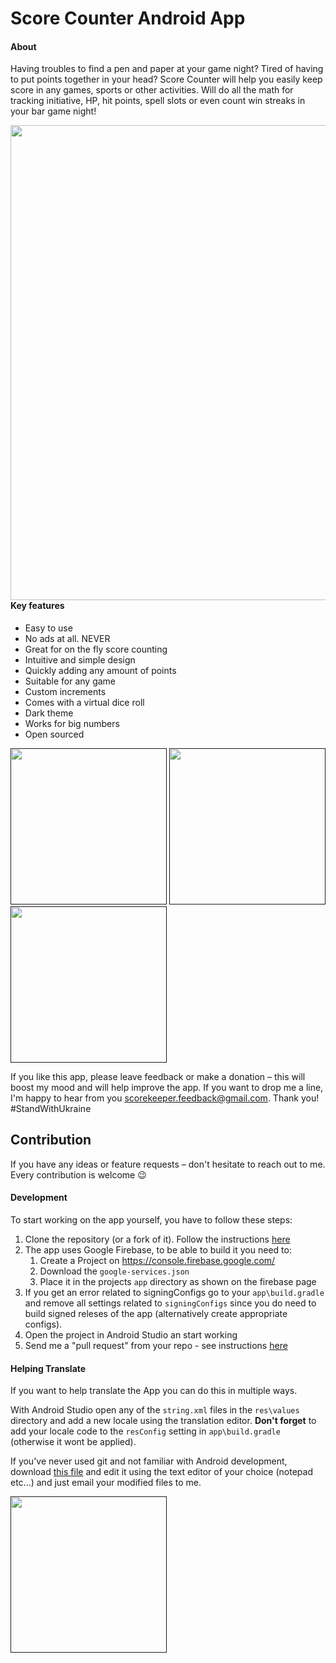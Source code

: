# Score Counter Android App
#### About
Having troubles to find a pen and paper at your game night? Tired of having to put points together in your head? Score Counter will help you easily keep score in any games, sports or other activities. Will do all the math for tracking initiative, HP, hit points, spell slots or even count win streaks in your bar game night!

[<img width=760 src="https://user-images.githubusercontent.com/16646251/162060725-1378c29f-4ce6-4467-ae7c-59315c1ecd27.jpg" style="float: left; padding-right: 10
px;">](https://play.google.com/store/apps/details?id=ua.napps.scorekeeper)

#### Key features
* Easy to use
*  No ads at all. NEVER
*  Great for on the fly score counting
*  Intuitive and simple design
*  Quickly adding any amount of points
*  Suitable for any game
*  Custom increments
*  Comes with a virtual dice roll
*  Dark theme
*  Works for big numbers
*  Open sourced

[<img src="https://user-images.githubusercontent.com/16646251/162061121-57e1b490-0593-4cfd-821e-42897e2a9b79.jpg" width=250>]()
[<img src="https://user-images.githubusercontent.com/16646251/162061126-c957679f-df54-42b7-a83a-1680f1293c4a.jpg" width=250>]()
[<img src="https://user-images.githubusercontent.com/16646251/162061129-eb9cdb6f-e4c1-4259-ac9d-b2c36eac3456.jpg" width=250>]()


If you like this app, please leave feedback or make a donation – this will boost my mood and will help improve the app. If you want to drop me a line, I'm happy to hear from you scorekeeper.feedback@gmail.com. Thank you! #StandWithUkraine


## Contribution
If you have any ideas or feature requests – don't hesitate to reach out to me. Every contribution is welcome 😉


#### Development

To start working on the app yourself, you have to follow these steps:

1. Clone the repository (or a fork of it). Follow the instructions [here](http://help.github.com/fork-a-repo/)
2. The app uses Google Firebase, to be able to build it you need to:
   1. Create a Project on https://console.firebase.google.com/ 
   2. Download the `google-services.json`
   3. Place it in the projects `app` directory as shown on the firebase page
3. If you get an error related to signingConfigs go to your `app\build.gradle` and remove all settings related to `signingConfigs` since you do need to build signed releses of the app (alternatively create appropriate configs).
4. Open the project in Android Studio an start working
5. Send me a "pull request" from your repo - see instructions [here](https://help.github.com/articles/creating-a-pull-request-from-a-fork/)

#### Helping Translate

If you want to help translate the App you can do this in multiple ways.

With Android Studio open any of the `string.xml` files in the `res\values` directory and add a new locale using the translation editor. 
**Don't forget** to add your locale code to the `resConfig` setting in `app\build.gradle` (otherwise it wont be applied).

If you've never used git and not familiar with Android development, download [this file](https://raw.githubusercontent.com/n-apps/ScoreCounter/master/app/src/main/res/values/strings.xml) and edit it using the text editor of your choice (notepad etc...) and just email your modified files to me.


[<img src="https://user-images.githubusercontent.com/16646251/162062124-cf86c14d-7a15-4565-8f6f-81d011861c05.jpg" width=250>]()
